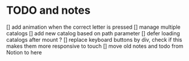 # TODO and notes

[] add animation when the correct letter is pressed
[] manage multiple catalogs
[] add new catalog based on path parameter
[] defer loading catalogs after mount ?
[] replace keyboard buttons by div, check if this makes them more responsive to touch
[] move old notes and todo from Notion to here
